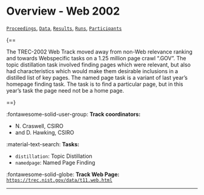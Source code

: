 # Overview - Web 2002

[`Proceedings`](./proceedings.md), [`Data`](./data.md), [`Results`](./results.md), [`Runs`](./runs.md), [`Participants`](./participants.md)

{==

The TREC-2002 Web Track moved away from non-Web relevance ranking and towards Webspecific tasks on a 1.25 million page crawl “.GOV”. The topic distillation task involved finding pages which were relevant, but also had characteristics which would make them desirable inclusions in a distilled list of key pages. The named page task is a variant of last year’s homepage finding task. The task is to find a particular page, but in this year’s task the page need not be a home page.

==}

:fontawesome-solid-user-group: **Track coordinators:**

- N. Craswell, CSIRO 
- and D. Hawking, CSIRO 

:material-text-search: **Tasks:**

- `distillation`: Topic Distillation 
- `namedpage`: Named Page Finding 

:fontawesome-solid-globe: **Track Web Page:** [`https://trec.nist.gov/data/t11.web.html`](https://trec.nist.gov/data/t11.web.html) 

---

